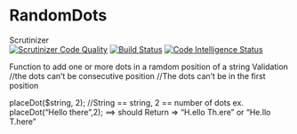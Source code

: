 # RandomDots
Scrutinizer<br>
[![Scrutinizer Code Quality](https://scrutinizer-ci.com/g/elminson/RandomDots/badges/quality-score.png?b=master)](https://scrutinizer-ci.com/g/elminson/RandomDots/?branch=master)
[![Build Status](https://scrutinizer-ci.com/g/elminson/RandomDots/badges/build.png?b=master)](https://scrutinizer-ci.com/g/elminson/RandomDots/build-status/master)
[![Code Intelligence Status](https://scrutinizer-ci.com/g/elminson/RandomDots/badges/code-intelligence.svg?b=master)](https://scrutinizer-ci.com/code-intelligence)

Function to add one or more dots in a ramdom position of a string 
Validation
//the dots can’t be consecutive position
//The dots can’t be in the first position

placeDot($string, 2);  //String == string, 2 == number of dots
ex. placeDot(“Hello there”,2); ==> should Return => “H.ello Th.ere” or “He.llo T.here”
